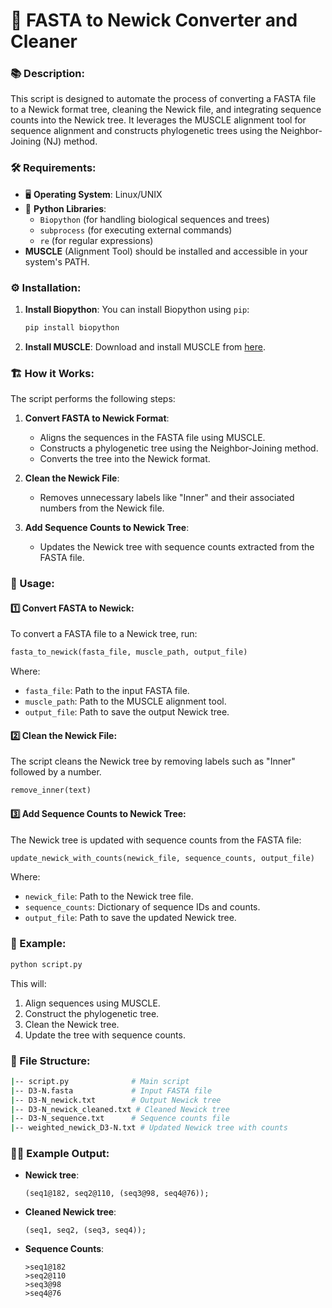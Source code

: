 # 🧬 FASTA to Newick Converter and Cleaner

### 📚 Description:
This script is designed to automate the process of converting a FASTA file to a Newick format tree, cleaning the Newick file, and integrating sequence counts into the Newick tree. It leverages the MUSCLE alignment tool for sequence alignment and constructs phylogenetic trees using the Neighbor-Joining (NJ) method.

### 🛠️ Requirements:
- 🖥️ **Operating System**: Linux/UNIX
- 🐍 **Python Libraries**:  
  - `Biopython` (for handling biological sequences and trees)
  - `subprocess` (for executing external commands)
  - `re` (for regular expressions)
- **MUSCLE** (Alignment Tool) should be installed and accessible in your system's PATH.

### ⚙️ Installation:

1. **Install Biopython**:
   You can install Biopython using `pip`:
   ```bash
   pip install biopython
   ```

2. **Install MUSCLE**:
   Download and install MUSCLE from [here](https://www.drive5.com/muscle/).

### 🏗️ How it Works:

The script performs the following steps:
1. **Convert FASTA to Newick Format**:
   - Aligns the sequences in the FASTA file using MUSCLE.
   - Constructs a phylogenetic tree using the Neighbor-Joining method.
   - Converts the tree into the Newick format.

2. **Clean the Newick File**:
   - Removes unnecessary labels like "Inner" and their associated numbers from the Newick file.

3. **Add Sequence Counts to Newick Tree**:
   - Updates the Newick tree with sequence counts extracted from the FASTA file.

### 🔧 Usage:

#### 1️⃣ Convert FASTA to Newick:
To convert a FASTA file to a Newick tree, run:
```python
fasta_to_newick(fasta_file, muscle_path, output_file)
```
Where:
- `fasta_file`: Path to the input FASTA file.
- `muscle_path`: Path to the MUSCLE alignment tool.
- `output_file`: Path to save the output Newick tree.

#### 2️⃣ Clean the Newick File:
The script cleans the Newick tree by removing labels such as "Inner" followed by a number.
```python
remove_inner(text)
```

#### 3️⃣ Add Sequence Counts to Newick Tree:
The Newick tree is updated with sequence counts from the FASTA file:
```python
update_newick_with_counts(newick_file, sequence_counts, output_file)
```

Where:
- `newick_file`: Path to the Newick tree file.
- `sequence_counts`: Dictionary of sequence IDs and counts.
- `output_file`: Path to save the updated Newick tree.

### 📝 Example:

```bash
python script.py
```

This will:
1. Align sequences using MUSCLE.
2. Construct the phylogenetic tree.
3. Clean the Newick tree.
4. Update the tree with sequence counts.

### 📁 File Structure:
```bash
|-- script.py              # Main script
|-- D3-N.fasta             # Input FASTA file
|-- D3-N_newick.txt        # Output Newick tree
|-- D3-N_newick_cleaned.txt # Cleaned Newick tree
|-- D3-N_sequence.txt      # Sequence counts file
|-- weighted_newick_D3-N.txt # Updated Newick tree with counts
```

### 🧑‍💻 Example Output:

- **Newick tree**:
  ```newick
  (seq1@182, seq2@110, (seq3@98, seq4@76));
  ```

- **Cleaned Newick tree**:
  ```newick
  (seq1, seq2, (seq3, seq4));
  ```

- **Sequence Counts**:
  ```
  >seq1@182
  >seq2@110
  >seq3@98
  >seq4@76
  ```


